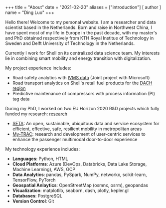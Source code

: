 +++
title = "About"
date = "2021-02-20"
aliases = ["introduction"]
[ author ]
  name = "Ding Luo"
+++

Hello there! Welcome to my personal website. I am a researcher and data scientist based in the Netherlands. 
Born and raise in Northwest China, I have spent most of my life in Europe in the past decade, with my master's 
and PhD obtained respectively from KTH Royal Institue of Technology in Sweden and Delft University of Technology in the Netherlands.

Currently I work for Shell on its centralized data science team. My interests lie in combining smart mobility and energy transition with digitalization. 

My project experience includes:
- Road safety analytics with [IVMS data](https://en.wikipedia.org/wiki/IVMS) (Joint project with Microsoft)
- Road transport analytics on Shell's retail fuel products for the [DACH region](https://en.wiktionary.org/wiki/DACH)
- Predictive maintenance of compressors with process information (PI) tag data

During my PhD, I worked on two EU Horizon 2020 R&D projects which fully funded my research:
[research]('/')

- [SETA](http://setamobility.weebly.com/): An open, sustainable, ubiquitous data and service ecosystem for efficient, effective, safe, resilient mobility in metropolitan areas
- [My-TRAC](http://www.my-trac.eu/): research and development of user-centric services to enhance the passenger multimodal door-to-door experience

My technology experience includes:
- **Languages**: Python, HTML
- **Cloud Platforms**: Azure (DevOps, Databricks, Data Lake Storage, Machine Learning), AWS, GCP
- **Data Analytics**: pandas, PySpark, NumPy, networkx, scikit-learn, TensorFlow, PyTorch
- **Geospatial Anlaytics**: OpenStreetMap (osmnx, osrm), geopandas
- **Visualization**: matplotlib, seaborn, dash, plotly, kepler.gl
- **Databases**: PostgreSQL
- **Version Control**: Git

[comment]: <> (Containerisation: Docker, docker-compose, kubernetes)

[comment]: <> (Continuous Integration: Jenkins, Travis)

[comment]: <> (Remote Deployment: Ansible)

[comment]: <> (Notebooks: Jupyter)
